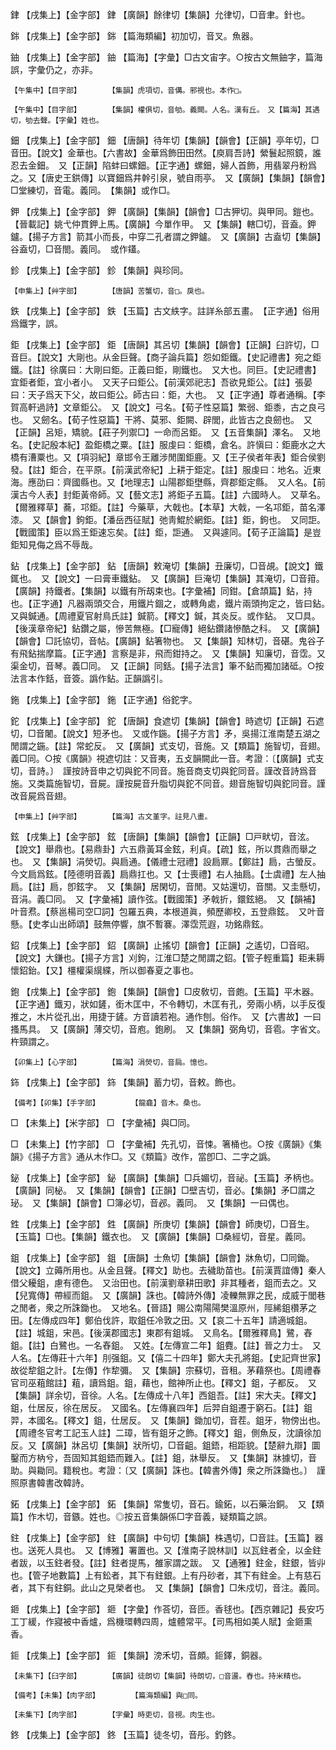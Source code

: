 <!-- { "loadSidebar": true } -->
銉	【戌集上】【金字部】	銉	【廣韻】餘律切【集韻】允律切，□音聿。針也。

銟	【戌集上】【金字部】	銟	【篇海類編】初加切，音叉。魚器。

鈾	【戌集上】【金字部】	鈾	【篇海】【字彙】□古文宙字。○按古文無鈾字，篇海誤，字彙仍之，亦非。

	【午集中】【目字部】		【集韻】虎項切，音傋。邪視也。本作□。

	【午集中】【目字部】		【集韻】權俱切，音劬。義闕。人名。漢有丘。　又【篇海】其遇切，劬去聲。【字彙】姓也。

鈿	【戌集上】【金字部】	鈿	【唐韻】待年切【集韻】【韻會】【正韻】亭年切，□音田。【說文】金華也。【六書故】金華爲飾田田然。【庾肩吾詩】縈鬟起照鏡，誰忍去金鈿。　又【正韻】陷蚌曰螺鈿。【正字通】螺鈿，婦人首飾，用翡翠丹粉爲之。又【唐史王鉷傳】以寶鈿爲井幹引泉，號自雨亭。　又【廣韻】【集韻】【韻會】□堂練切，音電。義同。　【集韻】或作□。

鉀	【戌集上】【金字部】	鉀	【廣韻】【集韻】【韻會】□古狎切。與甲同。鎧也。【晉載記】姚弋仲貫鉀上馬。【廣韻】今單作甲。　又【集韻】轄□切，音盍。鉀鑪。【揚子方言】箭其小而長，中穿二孔者謂之鉀鑪。　又【廣韻】古盍切【集韻】谷盍切，□音閤。義同。　或作鑉。

鉁	【戌集上】【金字部】	鉁	【集韻】與珍同。

	【申集上】【艸字部】		【唐韻】苦蟹切，音□。戾也。

鉄	【戌集上】【金字部】	鉄	【玉篇】古文紩字。註詳糸部五畫。　【正字通】俗用爲鐵字，誤。

鉅	【戌集上】【金字部】	鉅	【唐韻】其呂切【集韻】【韻會】【正韻】臼許切，□音巨。【說文】大剛也。从金巨聲。【商子論兵篇】怨如鉅鐵。【史記禮書】宛之鉅鐵。【註】徐廣曰：大剛曰鉅。正義曰鉅，剛鐵也。　又大也。同巨。【史記禮書】宜鉅者鉅，宜小者小。　又天子曰鉅公。【前漢郊祀志】吾欲見鉅公。【註】張晏曰：天子爲天下父，故曰鉅公。師古曰：鉅，大也。　又【正字通】尊者通稱。【李賀高軒過詩】文章鉅公。　又【說文】弓名。【荀子性惡篇】繁弱、鉅黍，古之良弓也。　又劒名。【荀子性惡篇】干將、莫邪、鉅闕、辟閭，此皆古之良劒也。　又【正韻】呂矩，矯貌。【莊子列禦□】一命而呂鉅。　又【五音集韻】澤名。　又地名。【史記殷本紀】盈鉅橋之粟。【註】服虔曰：鉅橋，倉名。許愼曰：鉅鹿水之大橋有漕粟也。又【項羽紀】章邯令王離涉閒圍鉅鹿。又【王子侯者年表】鉅合侯劉發。【註】鉅合，在平原。【前漢武帝紀】上耕于鉅定。【註】服虔曰：地名。近東海。應劭曰：齊國縣也。又【地理志】山陽郡鉅壄縣，齊郡鉅定縣。　又人名。【前漢古今人表】封鉅黃帝師。又【藝文志】將鉅子五篇。【註】六國時人。　又草名。【爾雅釋草】蕎，邛鉅。【註】今藥草，大戟也。【本草】大戟，一名邛鉅，苗名澤漆。　又【韻會】鉤鉅。【潘岳西征賦】弛靑鯤於網鉅。【註】鉅，鉤也。　又同詎。【戰國策】臣以爲王鉅速忘矣。【註】鉅，詎通。　又與遽同。【荀子正論篇】是豈鉅知見侮之爲不辱哉。

鉆	【戌集上】【金字部】	鉆	【唐韻】敕淹切【集韻】丑廉切，□音覘。【說文】鐵銸也。　又【說文】一曰膏車鐵鉆。　又【廣韻】巨淹切【集韻】其淹切，□音箝。【廣韻】持鐵者。【集韻】以鐵有所刼束也。【字彙補】同鉗。【倉頡篇】鉆，持也。【正字通】凡器兩頭交合，用鐵片錮之，或轉角處，鐵片兩頭拘定之，皆曰鉆。　又與鍼通。【周禮夏官射鳥氏註】鍼箭。【釋文】鍼，其炎反。或作鉆。　又□具。【後漢章帝紀】鉆鑽之屬，慘苦無極。【□寵傳】絕鉆鑽諸慘酷之科。　又【廣韻】【韻會】□託協切，音帖。【廣韻】鉆箸物也。　又【集韻】知林切，音碪。鬼谷子有飛鉆揣摩篇。【正字通】言察是非，飛而鉗持之。　又【集韻】知廉切，音霑。又渠金切，音琴。義□同。　又【正韻】同銛。【揚子法言】筆不鉆而獨加諸砥。○按法言本作銛，音簽。譌作鉆。正韻譌引。

鉇	【戌集上】【金字部】	鉇	【正字通】俗鉈字。

鉈	【戌集上】【金字部】	鉈	【唐韻】食遮切【集韻】【韻會】時遮切【正韻】石遮切，□音闍。【說文】短矛也。　又或作鍦。【揚子方言】矛，吳揚江淮南楚五湖之閒謂之鍦。【註】常蛇反。　又【廣韻】式支切，音施。又【類篇】施智切，音翅。義□同。○按《廣韻》視遮切註：又音夷，五攴韻闕此一音。考證：〔【廣韻】式支切，音詩。〕　謹按詩音申之切與鉈不同音。施音商支切與鉈同音。謹改音詩爲音施。又类篇施智切，音屍。謹按屍音升脂切與鉈不同音。翅音施智切與鉈同音。謹改音屍爲音翅。 

	【申集上】【艸字部】		【篇海】古文堇字。註見八畫。

鉉	【戌集上】【金字部】	鉉	【唐韻】【集韻】【韻會】【正韻】□戸畎切，音泫。【說文】舉鼎也。【易鼎卦】六五鼎黃耳金鉉，利貞。【疏】鉉，所以貫鼎而舉之也。　又【集韻】涓熒切。與扃通。【儀禮士冠禮】設扃鼏。【鄭註】扃，古螢反。今文扃爲鉉。【陸德明音義】扃鼎扛也。又【士喪禮】右人抽扃。【士虞禮】左人抽扃。【註】扃，卽鉉字。　又【集韻】居閑切，音閒。又姑還切，音關。又圭懸切，音涓。義□同。　又【字彙補】讀作弦。【戰國策】矛戟折，鐶鉉絕。　又【韻補】叶音焄。【蔡邕楊司空□詞】包羅五典，本根道眞，頻歷卿校，五登鼎鉉。　又叶音懸。【史孝山出師頌】鼓無停響，旗不暫褰。澤霑荒遐，功銘鼎鉉。

鉊	【戌集上】【金字部】	鉊	【廣韻】止搖切【韻會】【正韻】之遙切，□音昭。【說文】大鎌也。【揚子方言】刈鉤，江淮□楚之閒謂之鉊。【管子輕重篇】耟耒耨懷鉊鈶。【又】橿權渠繉緤，所以御春夏之事也。

鉋	【戌集上】【金字部】	鉋	【集韻】【韻會】□皮敎切，音皰。【玉篇】平木器。【正字通】鐵刃，狀如鏟，銜木匡中，不令轉切，木匡有孔，旁兩小柄，以手反復推之，木片從孔出，用捷于鏟。方音讀若袍。通作刨。俗作。　又【六書故】一曰搔馬具。　又【廣韻】薄交切，音庖。鉋刷。　又【集韻】弼角切，音雹。字省文。杵頸謂之。

	【卯集上】【心字部】		【篇海】涓熒切，音扃。憶也。

鉓	【戌集上】【金字部】	鉓	【集韻】蓄力切，音敕。飾也。

	【備考】【卯集】【手字部】		【龍龕】音木。桑也。

□	【未集上】【米字部】	□	【字彙補】與□同。

□	【未集上】【竹字部】	□	【字彙補】先孔切，音悚。箸桶也。○按《廣韻》《集韻》《揚子方言》通从木作□。又《類篇》改作，當卽□、二字之譌。

鉍	【戌集上】【金字部】	鉍	【廣韻】【集韻】□兵媚切，音祕。【玉篇】矛柄也。【廣韻】同柲。　又【集韻】【韻會】【正韻】□壁吉切，音必。【集韻】矛□謂之珌。　又【集韻】【韻會】□簿必切，音邲。義同。　又【集韻】一曰偶也。

鉎	【戌集上】【金字部】	鉎	【廣韻】所庚切【集韻】【韻會】師庚切，□音生。【玉篇】□也。【集韻】鐵衣也。　又【廣韻】【集韻】□桑經切，音星。義同。

鉏	【戌集上】【金字部】	鉏	【唐韻】士魚切【集韻】【韻會】牀魚切，□同鋤。【說文】立薅所用也。从金且聲。【釋文】助也。去穢助苗也。【前漢賈誼傳】秦人借父耰鉏，慮有德色。　又治田也。【前漢劉章耕田歌】非其種者，鉏而去之。又【兒寬傳】帶經而鉏。　又【廣韻】誅也。【韓詩外傳】凌轢無罪之民，成威于閭巷之閒者，衆之所誅鋤也。　又地名。【晉語】賜公南陽陽樊溫原州，陘絺鉏欑茅之田。【左傳成四年】鄭伯伐許，取鉏任冷敦之田。又【哀二十五年】請適城鉏。【註】城鉏，宋邑。【後漢郡國志】東郡有鉏城。　又鳥名。【爾雅釋鳥】鷺，舂鉏。【註】白鷺也。一名舂鉏。　又姓。【左傳宣二年】鉏麑。【註】晉之力士。　又人名。【左傳莊十六年】刖强鉏。又【僖二十四年】鄭大夫孔將鉏。【史記齊世家】故從犂鉏之計。【左傳】作犂彌。　又【集韻】宗蘇切，音租。茅藉祭也。【周禮春官司巫蒩館註】蒩，讀爲鉏。鉏，藉也，館神所止也。【釋文】鉏，子都反。　又【集韻】詳余切，音徐。人名。【左傳成十八年】西鉏吾。【註】宋大夫。【釋文】鉏，仕居反，徐在居反。　又國名。【左傳襄四年】后羿自鉏遷于窮石。【註】鉏羿，本國名。【釋文】鉏，仕居反。　又【集韻】鋤加切，音茬。鉏牙，物傍出也。【周禮冬官考工記玉人註】二璋，皆有鉏牙之飾。【釋文】鉏，側魚反，沈讀徐加反。又【廣韻】牀呂切【集韻】狀所切，□音齟。鉏鋙，相距貌。【楚辭九辯】圜鑿而方枘兮，吾固知其鉏鋙而難入。【註】鉏，牀舉反。　又【集韻】牀據切，音助。與耡同。籍稅也。考證：〔又【廣韻】誅也。【韓書外傳】衆之所誅鋤也。〕　謹照原書韓書改韓詩。 

鉐	【戌集上】【金字部】	鉐	【集韻】常隻切，音石。鍮鉐，以石藥治銅。　又【類篇】作木切，音鏃。姓也。◎按五音集韻係□字音義，疑類篇之誤。

鉒	【戌集上】【金字部】	鉒	【廣韻】中句切【集韻】株遇切，□音註。【玉篇】器也。送死人具也。　又【博雅】署置也。又【淮南子說林訓】以瓦鉒者全，以金鉒者跋，以玉鉒者發。【註】鉒者提馬，雒家謂之跋。　又【通雅】鉒金，鉒銀，皆丱也。【管子地數篇】上有鈆者，其下有鉒銀。上有丹砂者，其下有鉒金。上有慈石者，其下有鉒銅。此山之見榮者也。　又【集韻】【韻會】□朱戍切，音注。義同。

鉔	【戌集上】【金字部】	鉔	【字彙】作荅切，音匝。香毬也。【西京雜記】長安巧工丁緩，作寢被中香爐，爲機環轉四周，爐體常平。【司馬相如美人賦】金鉔熏香。

鉕	【戌集上】【金字部】	鉕	【集韻】滂禾切，音頗。鉕鐸，銅器。

	【未集下】【臼字部】		【廣韻】徒朗切【集韻】待朗切，□音盪。舂也。持米精也。

	【備考】【未集】【肉字部】		【篇海類編】與□同。

	【未集下】【肉字部】		【字彙】時吏切，音視。肉生也。

鉖	【戌集上】【金字部】	鉖	【玉篇】徒冬切，音彤。釣鉖。

